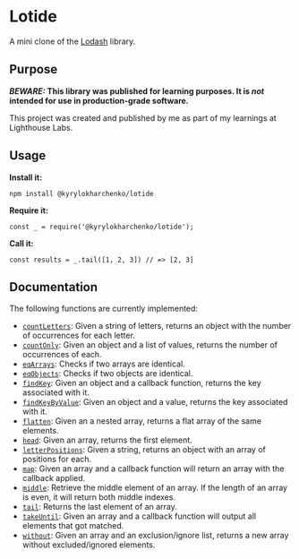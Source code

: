 # Lotide

A mini clone of the [Lodash](https://lodash.com) library.

## Purpose

**_BEWARE:_ This library was published for learning purposes. It is _not_ intended for use in production-grade software.**

This project was created and published by me as part of my learnings at Lighthouse Labs.

## Usage

**Install it:**

`npm install @kyrylokharchenko/lotide`

**Require it:**

`const _ = require('@kyrylokharchenko/lotide');`

**Call it:**

`const results = _.tail([1, 2, 3]) // => [2, 3]`

## Documentation

The following functions are currently implemented:

- [`countLetters`](./countLetters.js): Given a string of letters, returns an object with the number of occurrences for each letter.
- [`countOnly`](./countOnly.js): Given an object and a list of values, returns the number of occurrences of each.
- [`eqArrays`](./eqArrays.js): Checks if two arrays are identical.
- [`eqObjects`](./eqObjects.js): Checks if two objects are identical.
- [`findKey`](./findKey.js): Given an object and a callback function, returns the key associated with it.
- [`findKeyByValue`](./findKeyByValue.js): Given an object and a value, returns the key associated with it.
- [`flatten`](./flatten.js): Given an a nested array, returns a flat array of the same elements.
- [`head`](./head.js): Given an array, returns the first element.
- [`letterPositions`](./letterPositions.js): Given a string, returns an object with an array of positions for each.
- [`map`](./map.js): Given an array and a callback function will return an array with the callback applied.
- [`middle`](./middle.js): Retrieve the middle element of an array. If the length of an array is even, it will return both middle indexes.
- [`tail`](./tail.js): Returns the last element of an array.
- [`takeUntil`](./takeUntil.js): Given an array and a callback function will output all elements that got matched.
- [`without`](./without.js): Given an array and an exclusion/ignore list, returns a new array without excluded/ignored elements.
